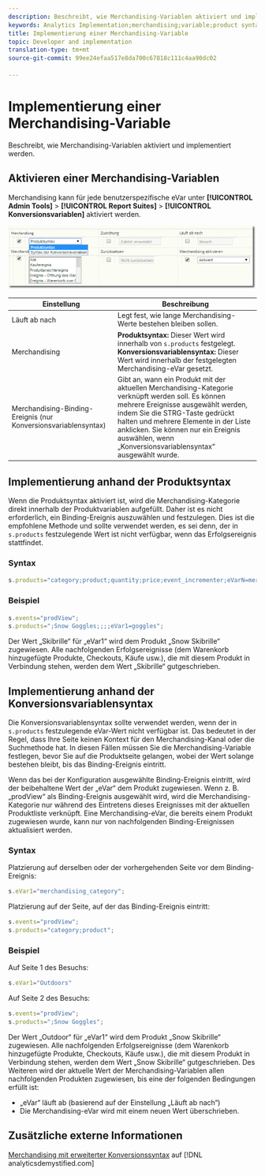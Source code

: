 ```yaml
---
description: Beschreibt, wie Merchandising-Variablen aktiviert und implementiert werden.
keywords: Analytics Implementation;merchandising;variable;product syntax;Conversion Variable Syntax;s.products
title: Implementierung einer Merchandising-Variable
topic: Developer and implementation
translation-type: tm+mt
source-git-commit: 99ee24efaa517e8da700c67818c111c4aa90dc02

---
```



# Implementierung einer Merchandising-Variable

Beschreibt, wie Merchandising-Variablen aktiviert und implementiert werden.

## Aktivieren einer Merchandising-Variablen

Merchandising kann für jede benutzerspezifische eVar unter **[!UICONTROL Admin Tools]** &gt; **[!UICONTROL Report Suites]** &gt; **[!UICONTROL Konversionsvariablen]** aktiviert werden.

![](assets/merch-enable.png)

| Einstellung | Beschreibung |
|--- |--- |
| Läuft ab nach | Legt fest, wie lange Merchandising-Werte bestehen bleiben sollen. |
| Merchandising | **Produktsyntax:** Dieser Wert wird innerhalb von `s.products` festgelegt.<br>**Konversionsvariablensyntax:** Dieser Wert wird innerhalb der festgelegten Merchandising-eVar gesetzt. |
| Merchandising-Binding-Ereignis (nur Konversionsvariablensyntax) | Gibt an, wann ein Produkt mit der aktuellen Merchandising-Kategorie verknüpft werden soll. Es können mehrere Ereignisse ausgewählt werden, indem Sie die STRG-Taste gedrückt halten und mehrere Elemente in der Liste anklicken. Sie können nur ein Ereignis auswählen, wenn „Konversionsvariablensyntax“ ausgewählt wurde. |

## Implementierung anhand der Produktsyntax

Wenn die Produktsyntax aktiviert ist, wird die Merchandising-Kategorie direkt innerhalb der Produktvariablen aufgefüllt. Daher ist es nicht erforderlich, ein Binding-Ereignis auszuwählen und festzulegen. Dies ist die empfohlene Methode und sollte verwendet werden, es sei denn, der in `s.products` festzulegende Wert ist nicht verfügbar, wenn das Erfolgsereignis stattfindet.

### Syntax

```js
s.products="category;product;quantity;price;event_incrementer;eVarN=merch_category|eVarM=merch_category2";
```

### Beispiel

```js
s.events="prodView";
s.products=";Snow Goggles;;;;eVar1=goggles";
```

Der Wert „Skibrille“ für „eVar1“ wird dem Produkt „Snow Skibrille“ zugewiesen. Alle nachfolgenden Erfolgsereignisse (dem Warenkorb hinzugefügte Produkte, Checkouts, Käufe usw.), die mit diesem Produkt in Verbindung stehen, werden dem Wert „Skibrille“ gutgeschrieben.

## Implementierung anhand der Konversionsvariablensyntax

Die Konversionsvariablensyntax sollte verwendet werden, wenn der in `s.products` festzulegende eVar-Wert nicht verfügbar ist. Das bedeutet in der Regel, dass Ihre Seite keinen Kontext für den Merchandising-Kanal oder die Suchmethode hat. In diesen Fällen müssen Sie die Merchandising-Variable festlegen, bevor Sie auf die Produktseite gelangen, wobei der Wert solange bestehen bleibt, bis das Binding-Ereignis eintritt.

Wenn das bei der Konfiguration ausgewählte Binding-Ereignis eintritt, wird der beibehaltene Wert der „eVar“ dem Produkt zugewiesen. Wenn z. B. „prodView“ als Binding-Ereignis ausgewählt wird, wird die Merchandising-Kategorie nur während des Eintretens dieses Ereignisses mit der aktuellen Produktliste verknüpft. Eine Merchandising-eVar, die bereits einem Produkt zugewiesen wurde, kann nur von nachfolgenden Binding-Ereignissen aktualisiert werden.

### Syntax

Platzierung auf derselben oder der vorhergehenden Seite vor dem Binding-Ereignis:

```js
s.eVar1="merchandising_category";
```

Platzierung auf der Seite, auf der das Binding-Ereignis eintritt:

```js
s.events="prodView";
s.products="category;product";
```

### Beispiel

Auf Seite 1 des Besuchs:

```js
s.eVar1="Outdoors"
```

Auf Seite 2 des Besuchs:

```js
s.events="prodView";
s.products=";Snow Goggles";
```

Der Wert „Outdoor“ für „eVar1“ wird dem Produkt „Snow Skibrille“ zugewiesen. Alle nachfolgenden Erfolgsereignisse (dem Warenkorb hinzugefügte Produkte, Checkouts, Käufe usw.), die mit diesem Produkt in Verbindung stehen, werden dem Wert „Snow Skibrille“ gutgeschrieben. Des Weiteren wird der aktuelle Wert der Merchandising-Variablen allen nachfolgenden Produkten zugewiesen, bis eine der folgenden Bedingungen erfüllt ist:

* „eVar“ läuft ab (basierend auf der Einstellung „Läuft ab nach“)
* Die Merchandising-eVar wird mit einem neuen Wert überschrieben.

## Zusätzliche externe Informationen

[Merchandising mit erweiterter Konversionssyntax](https://analyticsdemystified.com/adobe-analytics/advanced-conversion-syntax-merchandising/) auf [!DNL analyticsdemystified.com]
